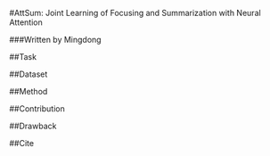 #AttSum: Joint Learning of Focusing and Summarization with Neural Attention

###Written by Mingdong

##Task

##Dataset

##Method

##Contribution

##Drawback

##Cite
